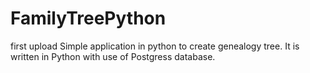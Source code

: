 # FamilyTreePython
first upload
Simple application in python to create genealogy tree. It is written in Python with use of Postgress database.
